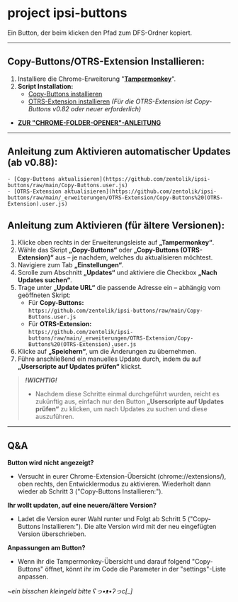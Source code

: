 # project ipsi-buttons
Ein Button, der beim klicken den Pfad zum DFS-Ordner kopiert.

----

## Copy-Buttons/OTRS-Extension Installieren:

1. Installiere die Chrome-Erweiterung "**[Tampermonkey](https://chromewebstore.google.com/detail/tampermonkey/dhdgffkkebhmkfjojejmpbldmpobfkfo?hl=de)**".
2. **Script Installation:**
    - [Copy-Buttons installieren](https://github.com/zentolik/ipsi-buttons/raw/main/Copy-Buttons.user.js)
    - [OTRS-Extension installieren](https://github.com/zentolik/ipsi-buttons/raw/main/_erweiterungen/OTRS-Extension/Copy-Buttons%20(OTRS-Extension).user.js) *(Für die OTRS-Extension ist Copy-Buttons v0.82 oder neuer erforderlich)*

- **[ZUR "CHROME-FOLDER-OPENER"-ANLEITUNG](https://github.com/zentolik/ipsi-buttons/tree/main/_erweiterungen/chrome-folder-opener)**

----

## Anleitung zum Aktivieren automatischer Updates (ab v0.88):
    - [Copy-Buttons aktualisieren](https://github.com/zentolik/ipsi-buttons/raw/main/Copy-Buttons.user.js)
    - [OTRS-Extension aktualisieren](https://github.com/zentolik/ipsi-buttons/raw/main/_erweiterungen/OTRS-Extension/Copy-Buttons%20(OTRS-Extension).user.js)

## Anleitung zum Aktivieren (für ältere Versionen):
1. Klicke oben rechts in der Erweiterungsleiste auf **„Tampermonkey“**. 
2. Wähle das Skript **„Copy-Buttons“** oder **„Copy-Buttons (OTRS-Extension)“** aus – je nachdem, welches du aktualisieren möchtest.
3. Navigiere zum Tab **„Einstellungen“**.
4. Scrolle zum Abschnitt **„Updates“** und aktiviere die Checkbox **„Nach Updates suchen“**.
5. Trage unter **„Update URL“** die passende Adresse ein – abhängig vom geöffneten Skript:    
    -   Für **Copy-Buttons:**  
        `https://github.com/zentolik/ipsi-buttons/raw/main/Copy-Buttons.user.js`
    -   Für **OTRS-Extension:**  
        `https://github.com/zentolik/ipsi-buttons/raw/main/_erweiterungen/OTRS-Extension/Copy-Buttons%20(OTRS-Extension).user.js`
6. Klicke auf **„Speichern“**, um die Änderungen zu übernehmen.
7. Führe anschließend ein manuelles Update durch, indem du auf **„Userscripte auf Updates prüfen“** klickst.
> ***!WICHTIG!***
> - Nachdem diese Schritte einmal durchgeführt wurden, reicht es zukünftig aus, einfach nur den Button **„Userscripte auf Updates prüfen“** zu klicken, um nach Updates zu suchen und diese auszuführen.

----

## Q&A

**Button wird nicht angezeigt?**
- Versucht in eurer Chrome-Extension-Übersicht (chrome://extensions/), oben rechts, den Entwicklermodus zu aktivieren. Wiederholt dann wieder ab Schritt 3 ("Copy-Buttons Installieren:").

**Ihr wollt updaten, auf eine neuere/ältere Version?**
- Ladet die Version eurer Wahl runter und Folgt ab Schritt 5 ("Copy-Buttons Installieren:"). Die alte Version wird mit der neu eingefügten Version überschrieben.

**Anpassungen am Button?**
- Wenn ihr die Tampermonkey-Übersicht und darauf folgend "Copy-Buttons" öffnet, könnt ihr im Code die Parameter in der "settings"-Liste anpassen.

*~ein bisschen kleingeld bitte ʕっ•ᴥ•ʔっc[_]*
